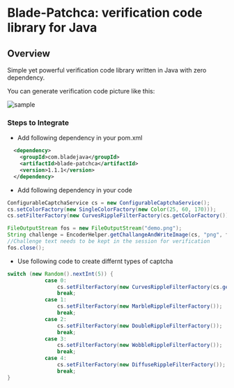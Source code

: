 # Blade-Patchca: verification code library for Java

## Overview

Simple yet powerful verification code library written in Java with zero dependency.

You can generate verification code picture like this:

![sample](./demo.png)

### Steps to Integrate

- Add following dependency in your pom.xml

```xml
  <dependency>
    <groupId>com.bladejava</groupId>
    <artifactId>blade-patchca</artifactId>
    <version>1.1.1</version>
  </dependency>
```

- Add following dependency in your code

```java
ConfigurableCaptchaService cs = new ConfigurableCaptchaService();
cs.setColorFactory(new SingleColorFactory(new Color(25, 60, 170)));
cs.setFilterFactory(new CurvesRippleFilterFactory(cs.getColorFactory()));

FileOutputStream fos = new FileOutputStream("demo.png");
String challenge = EncoderHelper.getChallangeAndWriteImage(cs, "png", fos);
//Challenge text needs to be kept in the session for verification 
fos.close();
```

- Use following code to create differnt types of captcha

```java
switch (new Random().nextInt(5)) {
			case 0:
				cs.setFilterFactory(new CurvesRippleFilterFactory(cs.getColorFactory()));
				break;
			case 1:
				cs.setFilterFactory(new MarbleRippleFilterFactory());
				break;
			case 2:
				cs.setFilterFactory(new DoubleRippleFilterFactory());
				break;
			case 3:
				cs.setFilterFactory(new WobbleRippleFilterFactory());
				break;
			case 4:
				cs.setFilterFactory(new DiffuseRippleFilterFactory());
				break;
}
```

